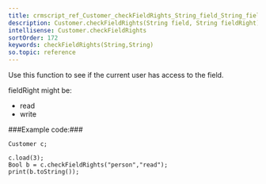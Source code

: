 ```yaml
---
title: crmscript_ref_Customer_checkFieldRights_String_field_String_fieldRight
description: Customer.checkFieldRights(String field, String fieldRight)
intellisense: Customer.checkFieldRights
sortOrder: 172
keywords: checkFieldRights(String,String)
so.topic: reference
---
```


Use this function to see if the current user has access to the field.

fieldRight might be:


 - read
 - write




###Example code:###


    Customer c;
    
    c.load(3);
    Bool b = c.checkFieldRights("person","read");
    print(b.toString());


